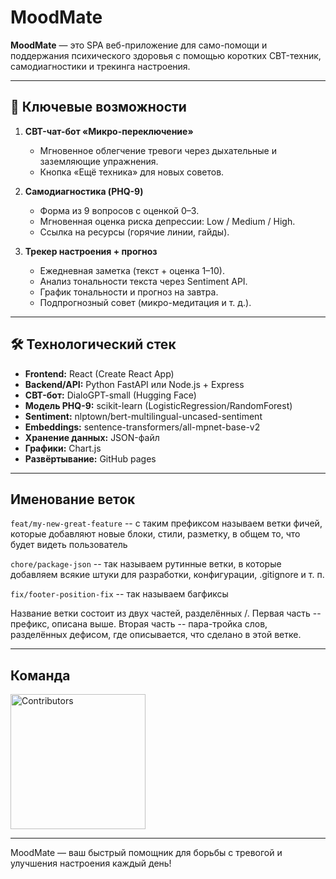 # MoodMate

**MoodMate** — это SPA веб-приложение для само-помощи и поддержания психического здоровья с помощью коротких CBT-техник, самодиагностики и трекинга настроения.

---

## 🚀 Ключевые возможности

1. **CBT-чат-бот «Микро-переключение»**  
   - Мгновенное облегчение тревоги через дыхательные и заземляющие упражнения.  
   - Кнопка «Ещё техника» для новых советов.

2. **Самодиагностика (PHQ-9)**  
   - Форма из 9 вопросов с оценкой 0–3.  
   - Мгновенная оценка риска депрессии: Low / Medium / High.  
   - Ссылка на ресурсы (горячие линии, гайды).

3. **Трекер настроения + прогноз**  
   - Ежедневная заметка (текст + оценка 1–10).  
   - Анализ тональности текста через Sentiment API.  
   - График тональности и прогноз на завтра.  
   - Подпрогнозный совет (микро-медитация и т. д.).

---

## 🛠️ Технологический стек

- **Frontend:** React (Create React App)  
- **Backend/API:** Python FastAPI или Node.js + Express  
- **CBT-бот:** DialoGPT-small (Hugging Face)  
- **Модель PHQ-9:** scikit-learn (LogisticRegression/RandomForest)  
- **Sentiment:** nlptown/bert-multilingual-uncased-sentiment  
- **Embeddings:** sentence-transformers/all-mpnet-base-v2  
- **Хранение данных:** JSON-файл  
- **Графики:** Chart.js  
- **Развёртывание:** GitHub pages

---

## Именование веток

`feat/my-new-great-feature` -- с таким префиксом называем ветки фичей, которые добавляют новые блоки, стили, разметку, в общем то, что будет видеть пользователь

`chore/package-json` -- так называем рутинные ветки, в которые добавляем всякие штуки для разработки, конфигурации, .gitignore и т. п.

`fix/footer-position-fix` -- так называем багфиксы

Название ветки состоит из двух частей, разделённых /. Первая часть -- префикс, описана выше. Вторая часть -- пара-тройка слов, разделённых дефисом, где описывается, что сделано в этой ветке.

---

## Команда  

<a href="https://github.com/KamDiaV/moodMate/graphs/contributors">
  <img
    src="https://contrib.rocks/image?repo=KamDiaV/moodMate&columns=8"
    alt="Contributors"
    width="216"
  />
</a>

---

MoodMate — ваш быстрый помощник для борьбы с тревогой и улучшения настроения каждый день!